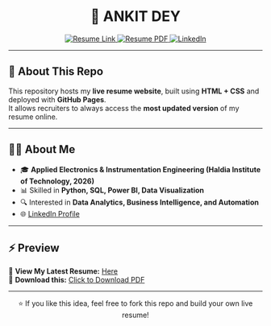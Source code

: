 <h1 align="center">💼 ANKIT DEY</h1>

<p align="center">
  <a href="https://ankit00u.github.io/Live-Resume/" target="_blank">
    <img src="https://img.shields.io/badge/View-Resume-blue?style=for-the-badge" alt="Resume Link"/>
  </a>
  <a href="https://raw.githubusercontent.com/ankit00u/Live-Resume/main/resume.pdf" download>
    <img src="https://img.shields.io/badge/Download-RESUME-green?style=for-the-badge" alt="Resume PDF"/>
  </a>
  <a href="https://www.linkedin.com/in/ankit-dey-564111366/" target="_blank">
    <img src="https://img.shields.io/badge/LinkedIn-Profile-blue?style=for-the-badge&logo=linkedin" alt="LinkedIn"/>
  </a>
</p>

---

## 📌 About This Repo
This repository hosts my **live resume website**, built using **HTML + CSS** and deployed with **GitHub Pages**.  
It allows recruiters to always access the **most updated version** of my resume online.  

---

## 👨‍💻 About Me
- 🎓 **Applied Electronics & Instrumentation Engineering (Haldia Institute of Technology, 2026)**  
- 📊 Skilled in **Python, SQL, Power BI, Data Visualization**  
- 🔍 Interested in **Data Analytics, Business Intelligence, and Automation**  
- 🌐 [LinkedIn Profile](https://www.linkedin.com/in/ankit-dey-564111366/)  

---

## ⚡ Preview
🔗 **View My Latest Resume:** [Here](https://ankit00u.github.io/Live-Resume/)  
📄 **Download this:** <a href="https://raw.githubusercontent.com/ankit00u/Live-Resume/main/resume.pdf" download>Click to Download PDF</a>

---

<p align="center">⭐ If you like this idea, feel free to fork this repo and build your own live resume!</p>
